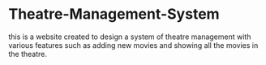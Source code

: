 # Theatre-Management-System
this is a website created to design a system of theatre management with various features such as adding new movies and showing all the movies in the theatre.
